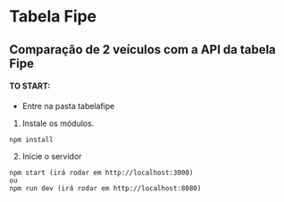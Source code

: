 # Tabela Fipe
## Comparação de 2 veículos com a API da tabela Fipe


#### TO START:
- Entre na pasta tabelafipe
1) Instale os módulos.
```
npm install
```
2) Inicie o servidor
```
npm start (irá rodar em http://localhost:3000)
ou
npm run dev (irá rodar em http://localhost:8080)
```
